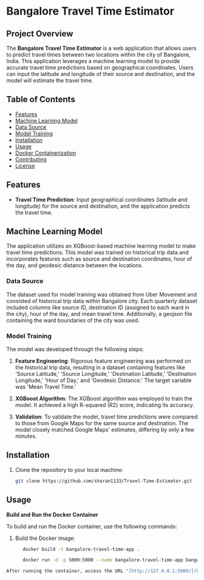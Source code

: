 # Bangalore Travel Time Estimator

## Project Overview

The **Bangalore Travel Time Estimator** is a web application that allows users to predict travel times between two locations within the city of Bangalore, India. This application leverages a machine learning model to provide accurate travel time predictions based on geographical coordinates. Users can input the latitude and longitude of their source and destination, and the model will estimate the travel time.

## Table of Contents

- [Features](#features)
- [Machine Learning Model](#machine-learning-model)
- [Data Source](#data-source)
- [Model Training](#model-training)
- [Installation](#installation)
- [Usage](#usage)
- [Docker Containerization](#docker-containerization)
- [Contributing](#contributing)
- [License](#license)

## Features

- **Travel Time Prediction**: Input geographical coordinates (latitude and longitude) for the source and destination, and the application predicts the travel time.

## Machine Learning Model

The application utilizes an XGBoost-based machine learning model to make travel time predictions. This model was trained on historical trip data and incorporates features such as source and destination coordinates, hour of the day, and geodesic distance between the locations.

### Data Source

The dataset used for model training was obtained from Uber Movement and consisted of historical trip data within Bangalore city. Each quarterly dataset included columns like source ID, destination ID (assigned to each ward in the city), hour of the day, and mean travel time. Additionally, a geojson file containing the ward boundaries of the city was used.

### Model Training

The model was developed through the following steps:

1. **Feature Engineering**: Rigorous feature engineering was performed on the historical trip data, resulting in a dataset containing features like 'Source Latitude,' 'Source Longitude,' 'Destination Latitude,' 'Destination Longitude,' 'Hour of Day,' and 'Geodesic Distance.' The target variable was 'Mean Travel Time.'

2. **XGBoost Algorithm**: The XGBoost algorithm was employed to train the model. It achieved a high R-squared (R2) score, indicating its accuracy.

3. **Validation**: To validate the model, travel time predictions were compared to those from Google Maps for the same source and destination. The model closely matched Google Maps' estimates, differing by only a few minutes.

## Installation

1. Clone the repository to your local machine:

   ```bash
   git clone https://github.com/sharan1133/Travel-Time-Estimator.git

## Usage

**Build and Run the Docker Container**

To build and run the Docker container, use the following commands:

1. Build the Docker image:

```bash
      docker build -t bangalore-travel-time-app .

      docker run -d -p 5000:5000 --name bangalore-travel-time-app bangalore-travel-time-app

After running the container, access the URL "[http://127.0.0.1:5000/](http://127.0.0.1:5000/)" on your browser to use the application.

      
